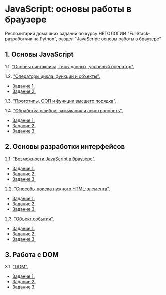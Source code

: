 # JavaScript: основы работы в браузере

Респозитарий домашних заданий по курсу НЕТОЛОГИИ "FullStack-разработчик на Python", раздел "JavaScript: основы работы в браузере"

## 1. Основы JavaScript

1.1. ["Основы синтаксиса, типы данных, условный оператор".](Chapter_1/Task_1/index.html "Задание 1.1")

1.2. ["Операторы цикла, функции и объекты".](Chapter_1/Task_2 "Задание 1.2")

* [Задание 1.](Chapter_1/Task_2/task_1.js "Задание 1.2.1")
* [Задание 2.](Chapter_1/Task_2/task_2.js "Задание 1.2.2")

1.3. ["Прототипы, ООП и функции высшего порядка".](Chapter_1/Task_3/task_1.js "Задание 1.3")

1.4. ["Обработка ошибок, замыкания и асинхронность".](Chapter_1/Task_4 "Задание 1.4")

* [Задание 1.](Chapter_1/Task_4/task_1.js "Задание 1.4.1")
* [Задание 2.](Chapter_1/Task_4/task_2.js "Задание 1.4.2")
* [Задание 3.](Chapter_1/Task_4/task_3.js "Задание 1.4.3")

## 2. Основы разработки интерфейсов

2.1. ["Возможности JavaScript в браузере".](Chapter_2/Task_1/README.md "Задание 2.1")

* [Задание 1.](Chapter_2/Task_1/countdown/task.html "Задание 2.1.1")
* [Задание 2.](Chapter_2/Task_1/cookie-clicker/task.html "Задание 2.1.2")
* [Задание 3.](Chapter_2/Task_1/mole-game/task.html "Задание 2.1.3")

2.2. ["Способы поиска нужного HTML-элемента".](Chapter_2/Task_2/README.md "Задание 2.2")

* [Задание 1.](Chapter_2/Task_2/popups/task.html "Задание 2.2.1")
* [Задание 2.](Chapter_2/Task_2/menu/task.html "Задание 2.2.2")
* [Задание 3.](Chapter_2/Task_2/slider/task.html "Задание 2.2.3")

2.3. ["Объект события".](Chapter_2/Task_3/README.md "Задание 2.3")

* [Задание 1.](Chapter_2/Task_3/dropdown/task.html "Задание 2.3.1")
* [Задание 2.](Chapter_2/Task_3/keysolo/task.html "Задание 2.3.2")
* [Задание 3.](Chapter_2/Task_3/tabs/task.html "Задание 2.3.3")

## 3. Работа с DOM

3.1. ["DOM".](Chapter_3/Task_1/README.md "Задание 3.1")

* [Задание 1.](Chapter_3/Task_1/reveal/task.html "Задание 3.1.1")
* [Задание 2.](Chapter_3/Task_1/book-reader/task.html "Задание 3.1.2")
* [Задание 3.](Chapter_3/Task_1/reveal/task.html "Задание 3.1.3")
